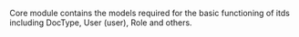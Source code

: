 Core module contains the models required for the basic functioning of itds including DocType, User (user), Role and others.